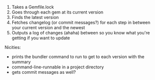 1. Takes a Gemfile.lock
2. Goes through each gem at its current version
3. Finds the latest version
4. Fetches changelog (or commit messages?) for each step in between your current version and the newest
5. Outputs a log of changes (ahaha) between so you know what you're getting if you want to update

Nicities:
- prints the bundler command to run to get to each version with the summary
- command-line-runnable in a project directory
- gets commit messages as well?
